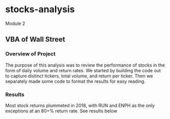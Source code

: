 # stocks-analysis
Module 2

## VBA of Wall Street
### Overview of Project
The purpose of this analysis was to review the performance of stocks in the form of daily volume and return rates. We started by building the code out to capture distinct tickers, total volume, and return per ticker. Then we separately made some code to format the results for easy reading.

### Results
Most stock returns plummeted in 2018, with RUN and ENPH as the only exceptions at an 80+% return rate. See results below

